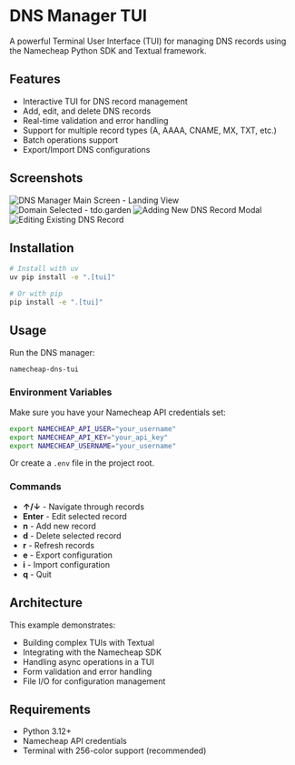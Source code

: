 # DNS Manager TUI

A powerful Terminal User Interface (TUI) for managing DNS records using the Namecheap Python SDK and Textual framework.

## Features

- Interactive TUI for DNS record management
- Add, edit, and delete DNS records
- Real-time validation and error handling
- Support for multiple record types (A, AAAA, CNAME, MX, TXT, etc.)
- Batch operations support
- Export/Import DNS configurations

## Screenshots

![DNS Manager Main Screen - Landing View](assets/screenshot1.png)
![Domain Selected - tdo.garden](assets/screenshot2.png)
![Adding New DNS Record Modal](assets/screenshot3.png)
![Editing Existing DNS Record](assets/screenshot4.png)

## Installation

```bash
# Install with uv
uv pip install -e ".[tui]"

# Or with pip
pip install -e ".[tui]"
```

## Usage

Run the DNS manager:

```bash
namecheap-dns-tui
```

### Environment Variables

Make sure you have your Namecheap API credentials set:

```bash
export NAMECHEAP_API_USER="your_username"
export NAMECHEAP_API_KEY="your_api_key"
export NAMECHEAP_USERNAME="your_username"
```

Or create a `.env` file in the project root.

### Commands

- **↑/↓** - Navigate through records
- **Enter** - Edit selected record
- **n** - Add new record
- **d** - Delete selected record
- **r** - Refresh records
- **e** - Export configuration
- **i** - Import configuration
- **q** - Quit

## Architecture

This example demonstrates:
- Building complex TUIs with Textual
- Integrating with the Namecheap SDK
- Handling async operations in a TUI
- Form validation and error handling
- File I/O for configuration management

## Requirements

- Python 3.12+
- Namecheap API credentials
- Terminal with 256-color support (recommended)